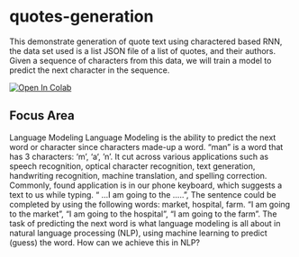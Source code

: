 # quotes-generation
This demonstrate generation of quote text using charactered based RNN, the data set used is a list JSON file of a list of quotes, and their authors.  Given a sequence of characters from this data, we will  train a model to predict the next character in the sequence.

<a href="https://colab.research.google.com/drive/1jOc295NydznTdRCsA9nmQJA3Nr_nbqXx#scrollTo=oDmG9Lv3ZqGP">
  <img src="https://colab.research.google.com/assets/colab-badge.svg" alt="Open In Colab"/>
</a>


##  Focus Area 
Language Modeling 
Language Modeling is the ability to predict the next word or character since characters made-up a word. “man” is a word that has 3 characters: ‘m’, ‘a‘, ’n’. It cut across various applications such as speech recognition, optical character recognition, text generation, handwriting recognition, machine translation, and spelling correction.
Commonly, found application is in our phone keyboard, which suggests a text to us while typing.
“ …I am going to the …..”,
The sentence could be completed by using the following words: market, hospital, farm.
“I am going to the market”, “I am going to the hospital”, “I am going to the farm”.
The task of predicting the next word is what language modeling is all about in natural language processing (NLP), using machine learning to predict (guess) the word. How can we achieve this in NLP?
